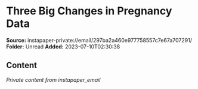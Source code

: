 # Three Big Changes in Pregnancy Data

**Source:** instapaper-private://email/297ba2a460e977758557c7e67a707291/
**Folder:** Unread
**Added:** 2023-07-10T02:30:38




## Content
*Private content from instapaper_email*
